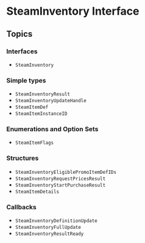 # SteamInventory Interface

## Topics

### Interfaces
- ``SteamInventory``

### Simple types
- ``SteamInventoryResult``
- ``SteamInventoryUpdateHandle``
- ``SteamItemDef``
- ``SteamItemInstanceID``

### Enumerations and Option Sets
- ``SteamItemFlags``

### Structures
- ``SteamInventoryEligiblePromoItemDefIDs``
- ``SteamInventoryRequestPricesResult``
- ``SteamInventoryStartPurchaseResult``
- ``SteamItemDetails``

### Callbacks
- ``SteamInventoryDefinitionUpdate``
- ``SteamInventoryFullUpdate``
- ``SteamInventoryResultReady``
